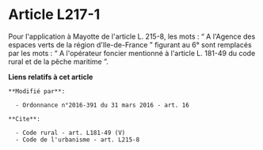 # Article L217-1

Pour l'application à Mayotte de l'article L. 215-8, les mots : “ A l'Agence des espaces verts de la région d'Ile-de-France ”
figurant au 6° sont remplacés par les mots : “ A l'opérateur foncier mentionné à l'article L. 181-49 du code rural et de la
pêche maritime ”.

**Liens relatifs à cet article**

	**Modifié par**:

	  - Ordonnance n°2016-391 du 31 mars 2016 - art. 16

	**Cite**:

	  - Code rural - art. L181-49 (V)
	  - Code de l'urbanisme - art. L215-8

